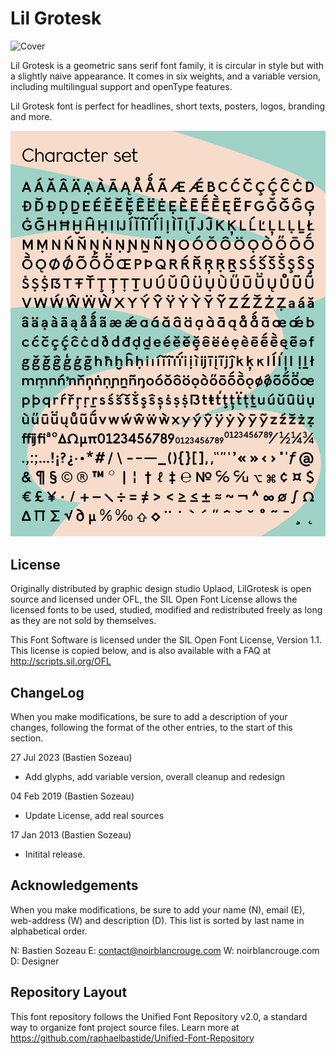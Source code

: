 # Lil Grotesk

![Cover](https://raw.githubusercontent.com/noirblancrouge/YoungSerif/master/documentation/images/lil-grotesk.jpg)

Lil Grotesk is a geometric sans serif font family, it is circular in style but with a slightly naive appearance.
It comes in six weights, and a variable version, including multilingual support and openType features.

Lil Grotesk font is perfect for headlines, short texts, posters, logos, branding and more.

![Specimen](https://raw.githubusercontent.com/noirblancrouge/LilGrotesk/master/documentation/images/lil-grotesk-charset.jpg)


## License

Originally distributed by graphic design studio Uplaod, LilGrotesk is open source and licensed under OFL, the SIL Open Font License allows the licensed fonts to be used, studied, modified and redistributed freely as long as they are not sold by themselves.

This Font Software is licensed under the SIL Open Font License, Version 1.1. 
This license is copied below, and is also available with a FAQ at http://scripts.sil.org/OFL

## ChangeLog

When you make modifications, be sure to add a description of your changes,
following the format of the other entries, to the start of this section.

27 Jul 2023 (Bastien Sozeau)
- Add glyphs, add variable version, overall cleanup and redesign

04 Feb 2019 (Bastien Sozeau)
- Update License, add real sources

17 Jan 2013 (Bastien Sozeau)
- Initital release.


Acknowledgements
-------------------------

When you make modifications, be sure to add your name (N), email (E),
web-address (W) and description (D). This list is sorted by last name in
alphabetical order.

  N: Bastien Sozeau
  E: contact@noirblancrouge.com
  W: noirblancrouge.com
  D: Designer

## Repository Layout

This font repository follows the Unified Font Repository v2.0, 
a standard way to organize font project source files. Learn more at 
https://github.com/raphaelbastide/Unified-Font-Repository